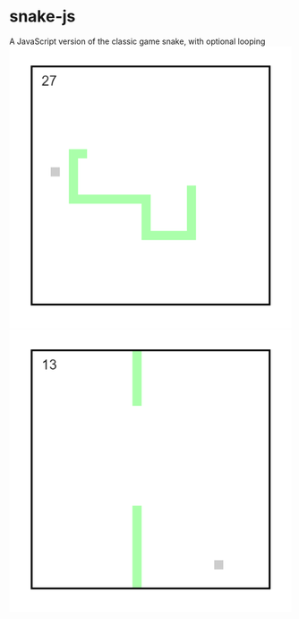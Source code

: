 # snake-js
A JavaScript version of the classic game snake, with optional looping
![alt tag](https://github.com/mylittleapocalypse/snake-js/blob/development/screenshots/screenshot-long.png)
![alt tag](https://github.com/mylittleapocalypse/snake-js/blob/development/screenshots/screenshot-loop.png)
